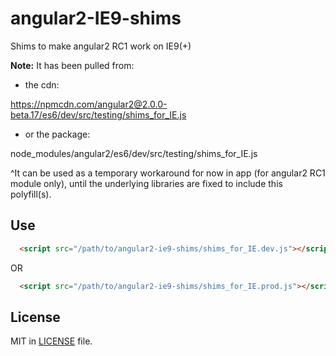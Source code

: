 angular2-IE9-shims
==================

Shims to make angular2 RC1 work on IE9(+)

**Note:** It has been pulled from: 
- the cdn:

https://npmcdn.com/angular2@2.0.0-beta.17/es6/dev/src/testing/shims_for_IE.js
- or the package:

node_modules/angular2/es6/dev/src/testing/shims_for_IE.js

^It can be used as a temporary workaround for now in app (for angular2 RC1 module only), until the underlying libraries are fixed to include this polyfill(s).

## Use

```html
  <script src="/path/to/angular2-ie9-shims/shims_for_IE.dev.js"></script>
```
OR

```html
  <script src="/path/to/angular2-ie9-shims/shims_for_IE.prod.js"></script>
```

## License

MIT in [LICENSE](/LICENSE) file.

